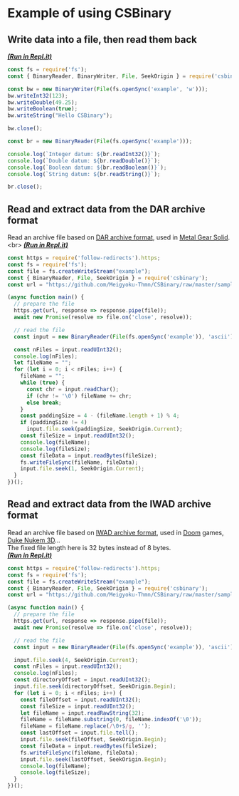 # Example of using CSBinary
## Write data into a file, then read them back
[***(Run in Repl.it)***](https://repl.it/@Meigyoku_Thmn/CSBinary-Example)
```js
const fs = require('fs');
const { BinaryReader, BinaryWriter, File, SeekOrigin } = require('csbinary');

const bw = new BinaryWriter(File(fs.openSync('example', 'w')));
bw.writeInt32(123);
bw.writeDouble(49.25);
bw.writeBoolean(true);
bw.writeString("Hello CSBinary");

bw.close();

const br = new BinaryReader(File(fs.openSync('example')));

console.log(`Integer datum: ${br.readInt32()}`);
console.log(`Double datum: ${br.readDouble()}`);
console.log(`Boolean datum: ${br.readBoolean()}`);
console.log(`String datum: ${br.readString()}`);

br.close();
```
## Read and extract data from the DAR archive format
Read an archive file based on [DAR archive format](https://wiki.xentax.com/index.php/Metal_Gear_Solid_DAR),
used in [Metal Gear Solid](https://en.wikipedia.org/wiki/Metal_Gear_Solid_(1998_video_game)).<br>
[***(Run in Repl.it)***](https://repl.it/@Meigyoku_Thmn/CSBinary-Example-Read-DAR-archive-format)
```js
const https = require('follow-redirects').https;
const fs = require('fs');
const file = fs.createWriteStream("example");
const { BinaryReader, File, SeekOrigin } = require('csbinary');
const url = "https://github.com/Meigyoku-Thmn/CSBinary/raw/master/sample/0example.dar";

(async function main() {
  // prepare the file
  https.get(url, response => response.pipe(file));
  await new Promise(resolve => file.on('close', resolve));

  // read the file
  const input = new BinaryReader(File(fs.openSync('example')), 'ascii');

  const nFiles = input.readUInt32();
  console.log(nFiles);
  let fileName = "";
  for (let i = 0; i < nFiles; i++) {
    fileName = "";
    while (true) {
      const chr = input.readChar();
      if (chr != '\0') fileName += chr;
      else break;
    }
    const paddingSize = 4 - (fileName.length + 1) % 4;
    if (paddingSize != 4)
      input.file.seek(paddingSize, SeekOrigin.Current);
    const fileSize = input.readUInt32();
    console.log(fileName);
    console.log(fileSize);
    const fileData = input.readBytes(fileSize);
    fs.writeFileSync(fileName, fileData);
    input.file.seek(1, SeekOrigin.Current);
  }
})();
```
## Read and extract data from the IWAD archive format
Read an archive file based on [IWAD archive format](https://wiki.xentax.com/index.php/WAD_IWAD),
used in [Doom](https://en.wikipedia.org/wiki/Doom_(1993_video_game)) games, [Duke Nukem 3D](https://en.wikipedia.org/wiki/Duke_Nukem_3D)...<br>
The fixed file length here is 32 bytes instead of 8 bytes.<br>
[***(Run in Repl.it)***](https://repl.it/@Meigyoku_Thmn/CSBinary-Example-Read-IWAD-archive-format)
```js
const https = require('follow-redirects').https;
const fs = require('fs');
const file = fs.createWriteStream("example");
const { BinaryReader, File, SeekOrigin } = require('csbinary');
const url = "https://github.com/Meigyoku-Thmn/CSBinary/raw/master/sample/0example.wad";

(async function main() {
  // prepare the file
  https.get(url, response => response.pipe(file));
  await new Promise(resolve => file.on('close', resolve));

  // read the file
  const input = new BinaryReader(File(fs.openSync('example')), 'ascii');

  input.file.seek(4, SeekOrigin.Current);
  const nFiles = input.readUInt32();
  console.log(nFiles);
  const directoryOffset = input.readUInt32();
  input.file.seek(directoryOffset, SeekOrigin.Begin);
  for (let i = 0; i < nFiles; i++) {
    const fileOffset = input.readUInt32();
    const fileSize = input.readUInt32();
    let fileName = input.readRawString(32);
    fileName = fileName.substring(0, fileName.indexOf('\0'));
    fileName = fileName.replace(/\0+$/g, '');
    const lastOffset = input.file.tell();
    input.file.seek(fileOffset, SeekOrigin.Begin);
    const fileData = input.readBytes(fileSize);
    fs.writeFileSync(fileName, fileData);
    input.file.seek(lastOffset, SeekOrigin.Begin);
    console.log(fileName);
    console.log(fileSize);
  }
})();
```
